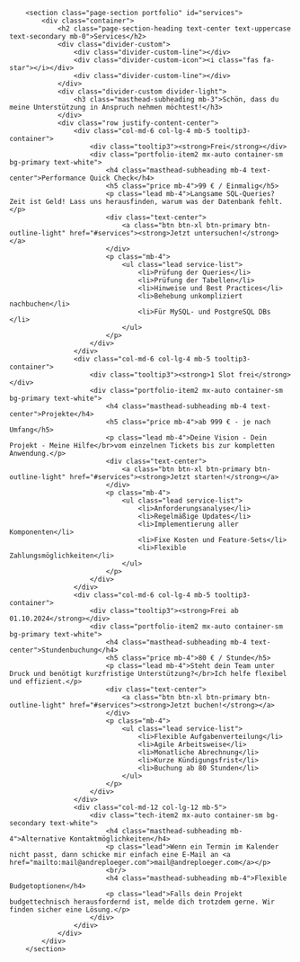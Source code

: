         <section class="page-section portfolio" id="services">
            <div class="container">
                <h2 class="page-section-heading text-center text-uppercase text-secondary mb-0">Services</h2>
                <div class="divider-custom">
                    <div class="divider-custom-line"></div>
                    <div class="divider-custom-icon"><i class="fas fa-star"></i></div>
                    <div class="divider-custom-line"></div>
                </div>
                <div class="divider-custom divider-light">
                    <h3 class="masthead-subheading mb-3">Schön, dass du meine Unterstützung in Anspruch nehmen möchtest!</h3>
                </div>
                <div class="row justify-content-center">
                    <div class="col-md-6 col-lg-4 mb-5 tooltip3-container">
                        <div class="tooltip3"><strong>Frei</strong></div>
                        <div class="portfolio-item2 mx-auto container-sm bg-primary text-white">
                            <h4 class="masthead-subheading mb-4 text-center">Performance Quick Check</h4>
                            <h5 class="price mb-4">99 € / Einmalig</h5>
                            <p class="lead mb-4">Langsame SQL-Queries? Zeit ist Geld! Lass uns herausfinden, warum was der Datenbank fehlt.</p>
                            <div class="text-center">
                                <a class="btn btn-xl btn-primary btn-outline-light" href="#services"><strong>Jetzt untersuchen!</strong></a>
                            </div>
                            <p class="mb-4">
                                <ul class="lead service-list">
                                    <li>Prüfung der Queries</li>
                                    <li>Prüfung der Tabellen</li>
                                    <li>Hinweise und Best Practices</li>
                                    <li>Behebung unkompliziert nachbuchen</li>
                                    <li>Für MySQL- und PostgreSQL DBs </li>
                                </ul>
                            </p>
                        </div>
                    </div>
                    <div class="col-md-6 col-lg-4 mb-5 tooltip3-container">
                        <div class="tooltip3"><strong>1 Slot frei</strong></div>
                        <div class="portfolio-item2 mx-auto container-sm bg-primary text-white">
                            <h4 class="masthead-subheading mb-4 text-center">Projekte</h4>
                            <h5 class="price mb-4">ab 999 € - je nach Umfang</h5>
                            <p class="lead mb-4">Deine Vision - Dein Projekt - Meine Hilfe</br>vom einzelnen Tickets bis zur kompletten Anwendung.</p>
                            <div class="text-center">
                                <a class="btn btn-xl btn-primary btn-outline-light" href="#services"><strong>Jetzt starten!</strong></a>
                            </div>
                            <p class="mb-4">
                                <ul class="lead service-list">
                                    <li>Anforderungsanalyse</li>
                                    <li>Regelmäßige Updates</li>
                                    <li>Implementierung aller Komponenten</li>
                                    <li>Fixe Kosten und Feature-Sets</li>
                                    <li>Flexible Zahlungsmöglichkeiten</li>
                                </ul>
                            </p>
                        </div>
                    </div>
                    <div class="col-md-6 col-lg-4 mb-5 tooltip3-container">
                        <div class="tooltip3"><strong>Frei ab 01.10.2024</strong></div>
                        <div class="portfolio-item2 mx-auto container-sm bg-primary text-white">
                            <h4 class="masthead-subheading mb-4 text-center">Stundenbuchung</h4>
                            <h5 class="price mb-4">80 € / Stunde</h5>
                            <p class="lead mb-4">Steht dein Team unter Druck und benötigt kurzfristige Unterstützung?</br>Ich helfe flexibel und effizient.</p>
                            <div class="text-center">
                                <a class="btn btn-xl btn-primary btn-outline-light" href="#services"><strong>Jetzt buchen!</strong></a>
                            </div>
                            <p class="mb-4">
                                <ul class="lead service-list">
                                    <li>Flexible Aufgabenverteilung</li>
                                    <li>Agile Arbeitsweise</li>
                                    <li>Monatliche Abrechnung</li>
                                    <li>Kurze Kündigungsfrist</li>
                                    <li>Buchung ab 80 Stunden</li>
                                </ul>
                            </p>
                        </div>
                    </div>
                    <div class="col-md-12 col-lg-12 mb-5">
                        <div class="tech-item2 mx-auto container-sm bg-secondary text-white">
                            <h4 class="masthead-subheading mb-4">Alternative Kontaktmöglichkeiten</h4>
                            <p class="lead">Wenn ein Termin im Kalender nicht passt, dann schicke mir einfach eine E-Mail an <a href="mailto:mail@andreploeger.com">mail@andreploeger.com</a></p>
                            <br/>
                            <h4 class="masthead-subheading mb-4">Flexible Budgetoptionen</h4>
                            <p class="lead">Falls dein Projekt budgettechnisch herausfordernd ist, melde dich trotzdem gerne. Wir finden sicher eine Lösung.</p>
                        </div>
                    </div>
                </div>
            </div>
        </section>